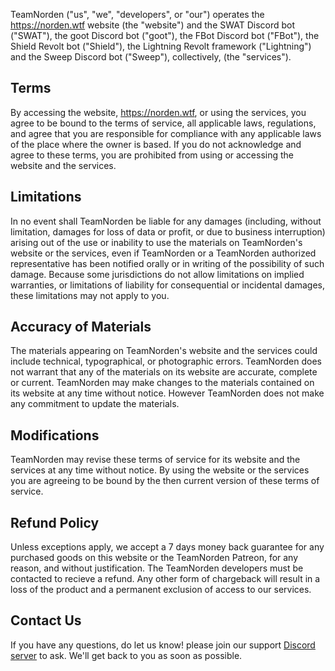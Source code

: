 TeamNorden ("us", "we", "developers", or "our") operates the https://norden.wtf website (the "website") and the SWAT Discord bot ("SWAT"), the goot Discord bot ("goot"), the FBot Discord bot ("FBot"), the Shield Revolt bot ("Shield"), the Lightning Revolt framework ("Lightning") and the Sweep Discord bot ("Sweep"), collectively, (the "services").


## Terms
By accessing the website, https://norden.wtf, or using the services, you agree to be bound to the terms of service, all applicable laws, regulations, and agree that you are responsible for compliance with any applicable laws of the place where the owner is based. If you do not acknowledge and agree to these terms, you are prohibited from using or accessing the website and the services.


## Limitations
In no event shall TeamNorden be liable for any damages (including, without limitation, damages for loss of data or profit, or due to business interruption) arising out of the use or inability to use the materials on TeamNorden's website or the services, even if TeamNorden or a TeamNorden authorized representative has been notified orally or in writing of the possibility of such damage. Because some jurisdictions do not allow limitations on implied warranties, or limitations of liability for consequential or incidental damages, these limitations may not apply to you.


## Accuracy of Materials
The materials appearing on TeamNorden's website and the services could include technical, typographical, or photographic errors. TeamNorden does not warrant that any of the materials on its website are accurate, complete or current. TeamNorden may make changes to the materials contained on its website at any time without notice. However TeamNorden does not make any commitment to update the materials.


## Modifications
TeamNorden may revise these terms of service for its website and the services at any time without notice. By using the website or the services you are agreeing to be bound by the then current version of these terms of service.


## Refund Policy
Unless exceptions apply, we accept a 7 days money back guarantee for any purchased goods on this website or the TeamNorden Patreon, for any reason, and without justification. The TeamNorden developers must be contacted to recieve a refund. Any other form of chargeback will result in a loss of the product and a permanent exclusion of access to our services.


## Contact Us
If you have any questions, do let us know! please join our support [Discord server](https://discord.gg/ZsJnSxHdgD) to ask. We'll get back to you as soon as possible.
